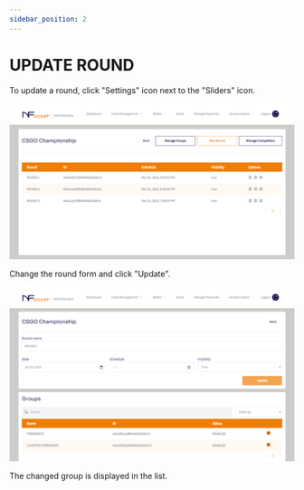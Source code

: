 ```yaml
---
sidebar_position: 2
---
```


# UPDATE ROUND

To update a round, click "Settings" icon next to the "Sliders" icon.

![1](/img/novoround.png)

Change the round form and click "Update".

![1](/img/editaround.png)

The changed group is displayed in the list.

